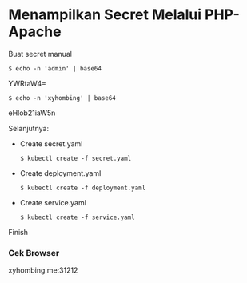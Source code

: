 # Menampilkan Secret Melalui PHP-Apache

Buat secret manual

`$ echo -n 'admin' | base64`

YWRtaW4=

`$ echo -n 'xyhombing' | base64`

eHlob21iaW5n

Selanjutnya:

 - Create secret.yaml
 
   `$ kubectl create -f secret.yaml`
 
 - Create deployment.yaml
   
   `$ kubectl create -f deployment.yaml`
 
 - Create service.yaml
   
   `$ kubectl create -f service.yaml`
   
Finish

### Cek Browser

xyhombing.me:31212
